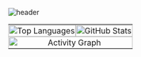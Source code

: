 ![header](https://capsule-render.vercel.app/api?type=wave&color=auto&height=300&section=header&text=capsule%20render&fontSize=90)


<table>
  <tr>
    <td style="padding: 0; text-align: center;">
      <a href="https://github.com/anuraghazra/github-readme-stats">
        <img src="https://github-readme-stats.vercel.app/api/top-langs/?username=chungSungMin&layout=donut&show_icons=true&theme=material-palenight&hide_border=true&bg_color=20232a&icon_color=58A6FF&text_color=fff&title_color=58A6FF&count_private=true&exclude_repo=Face-Transfer-Application" width="100%" alt="Top Languages" />
      </a>
    </td>
    <td style="padding: 0; text-align: center;">
      <a href="https://github.com/anuraghazra/github-readme-stats">
        <img src="https://github-readme-stats.vercel.app/api?username=chungSungMin&show_icons=true&theme=material-palenight&hide_border=true&bg_color=20232a&icon_color=58A6FF&text_color=fff&title_color=58A6FF&count_private=true" width="100%" alt="GitHub Stats" />
      </a>
    </td>
  </tr>
  <tr>
    <td colspan="2" style="padding: 0; text-align: center;">
      <a href="https://github.com/ashutosh00710/github-readme-activity-graph">
        <img src="https://github-readme-activity-graph.vercel.app/graph?username=chungSungMin&theme=react-dark&bg_color=20232a&hide_border=true&line=58A6FF&color=58A6FF" width="100%" alt="Activity Graph"/>
      </a>
    </td>
  </tr>
</table>
